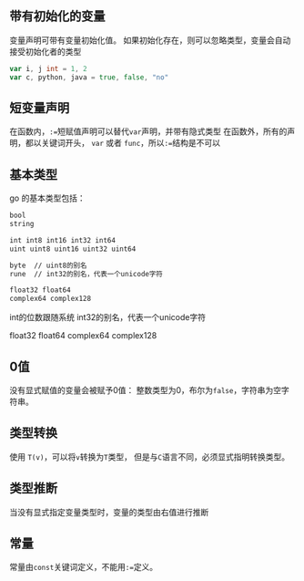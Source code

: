 ## 带有初始化的变量
变量声明可带有变量初始化值。
如果初始化存在，则可以忽略类型，变量会自动接受初始化者的类型
```go
var i, j int = 1, 2
var c, python, java = true, false, "no"
```

## 短变量声明
在函数内，`:=`短赋值声明可以替代`var`声明，并带有隐式类型
在函数外，所有的声明，都以关键词开头， `var` 或者 `func`，所以`:=`结构是不可以

## 基本类型
go 的基本类型包括： 
```txt
bool
string 

int int8 int16 int32 int64
uint uint8 uint16 uint32 uint64

byte  // uint8的别名
rune  // int32的别名，代表一个unicode字符

float32 float64
complex64 complex128
```
int的位数跟随系统
int32的别名，代表一个unicode字符

float32 float64
complex64 complex128

## 0值
没有显式赋值的变量会被赋予0值： 整数类型为0，布尔为`false`，字符串为空字符串。

## 类型转换
使用 `T(v)`，可以将`v`转换为`T`类型， 但是与`C`语言不同，必须显式指明转换类型。

## 类型推断
当没有显式指定变量类型时，变量的类型由右值进行推断

## 常量
常量由`const`关键词定义，不能用`:=`定义。


